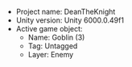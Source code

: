 <!-- UNITY CODE ASSIST INSTRUCTIONS START -->
- Project name: DeanTheKnight
- Unity version: Unity 6000.0.49f1
- Active game object:
  - Name: Goblin (3)
  - Tag: Untagged
  - Layer: Enemy
<!-- UNITY CODE ASSIST INSTRUCTIONS END -->